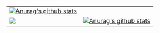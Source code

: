 |   |   |
|---|---|
| <a href="https://github.com/anuraghazra/github-readme-stats"><img align="center" src="https://github-readme-stats.vercel.app/api?username=arohim&show_icons=true&include_all_commits=true&theme=buefy&hide_border=true" alt="Anurag's github stats" /></a> ||
| <a href="https://github.com/anuraghazra/github-readme-stats"><img align="center" src="https://github-readme-stats.vercel.app/api/top-langs/?username=arohim&layout=compact&theme=buefy&hide_border=true" /></a> | <a href="https://github.com/anuraghazra/github-readme-stats"><img align="center" src="https://github-readme-streak-stats.herokuapp.com/?user=arohim&theme=dracula)](https://git.io/streak-stats" alt="Anurag's github stats" /></a>  |
